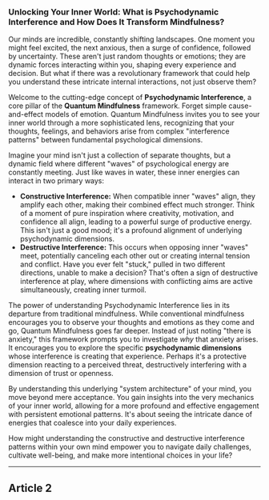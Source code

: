 ### Unlocking Your Inner World: What is Psychodynamic Interference and How Does It Transform Mindfulness?
Our minds are incredible, constantly shifting landscapes. One moment you might feel excited, the next anxious, then a surge of confidence, followed by uncertainty. These aren't just random thoughts or emotions; they are dynamic forces interacting within you, shaping every experience and decision. But what if there was a revolutionary framework that could help you understand these intricate internal interactions, not just observe them?

Welcome to the cutting-edge concept of **Psychodynamic Interference**, a core pillar of the **Quantum Mindfulness** framework. Forget simple cause-and-effect models of emotion. Quantum Mindfulness invites you to see your inner world through a more sophisticated lens, recognizing that your thoughts, feelings, and behaviors arise from complex "interference patterns" between fundamental psychological dimensions.

Imagine your mind isn't just a collection of separate thoughts, but a dynamic field where different "waves" of psychological energy are constantly meeting. Just like waves in water, these inner energies can interact in two primary ways:

*   **Constructive Interference:** When compatible inner "waves" align, they amplify each other, making their combined effect much stronger. Think of a moment of pure inspiration where creativity, motivation, and confidence all align, leading to a powerful surge of productive energy. This isn't just a good mood; it's a profound alignment of underlying psychodynamic dimensions.
*   **Destructive Interference:** This occurs when opposing inner "waves" meet, potentially canceling each other out or creating internal tension and conflict. Have you ever felt "stuck," pulled in two different directions, unable to make a decision? That's often a sign of destructive interference at play, where dimensions with conflicting aims are active simultaneously, creating inner turmoil.

The power of understanding Psychodynamic Interference lies in its departure from traditional mindfulness. While conventional mindfulness encourages you to observe your thoughts and emotions as they come and go, Quantum Mindfulness goes far deeper. Instead of just noting "there is anxiety," this framework prompts you to investigate *why* that anxiety arises. It encourages you to explore the specific **psychodynamic dimensions** whose interference is creating that experience. Perhaps it's a protective dimension reacting to a perceived threat, destructively interfering with a dimension of trust or openness.

By understanding this underlying "system architecture" of your mind, you move beyond mere acceptance. You gain insights into the very mechanics of your inner world, allowing for a more profound and effective engagement with persistent emotional patterns. It's about seeing the intricate dance of energies that coalesce into your daily experiences.

How might understanding the constructive and destructive interference patterns within your own mind empower you to navigate daily challenges, cultivate well-being, and make more intentional choices in your life?

---

## Article 2